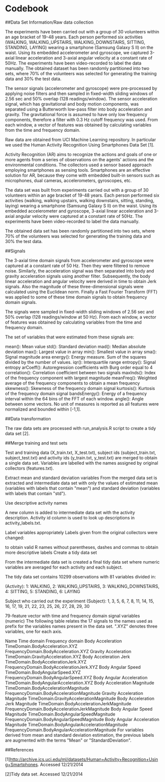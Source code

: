 # Codebook
##Data Set Information/Raw data collection

The experiments have been carried out with a group of 30 volunteers within an age bracket of 19-48 years. Each person performed six activities (WALKING, WALKING_UPSTAIRS, WALKING_DOWNSTAIRS, SITTING, STANDING, LAYING) wearing a smartphone (Samsung Galaxy S II) on the waist. Using its embedded accelerometer and gyroscope, we captured 3-axial linear acceleration and 3-axial angular velocity at a constant rate of 50Hz. The experiments have been video-recorded to label the data manually. The obtained dataset has been randomly partitioned into two sets, where 70% of the volunteers was selected for generating the training data and 30% the test data.

The sensor signals (accelerometer and gyroscope) were pre-processed by applying noise filters and then sampled in fixed-width sliding windows of 2.56 sec and 50% overlap (128 readings/window). The sensor acceleration signal, which has gravitational and body motion components, was separated using a Butterworth low-pass filter into body acceleration and gravity. The gravitational force is assumed to have only low frequency components, therefore a filter with 0.3 Hz cutoff frequency was used. From each window, a vector of features was obtained by calculating variables from the time and frequency domain.

Raw data are obtained from UCI Machine Learning repository. In particular we used the Human Activity Recognition Using Smartphones Data Set [1].

Activity Recognition (AR) aims to recognize the actions and goals of one or more agents from a series of observations on the agents' actions and the environmental conditions. The collectors used a sensor based approach employing smartphones as sensing tools. Smartphones are an effective solution for AR, because they come with embedded built-in sensors such as microphones, dual cameras, accelerometers, gyroscopes, etc.

The data set was built from experiments carried out with a group of 30 volunteers within an age bracket of 19-48 years. Each person performed six activities (walking, walking upstairs, walking downstairs, sitting, standing, laying) wearing a smartphone (Samsung Galaxy S II) on the waist. Using its embedded accelerometer and gyroscope, 3-axial linear acceleration and 3-axial angular velocity were captured at a constant rate of 50Hz. The experiments have been video-recorded to label the data manually.

The obtained data set has been randomly partitioned into two sets, where 70% of the volunteers was selected for generating the training data and 30% the test data.

##Signals

The 3-axial time domain signals from accelerometer and gyroscope were captured at a constant rate of 50 Hz. Then they were filtered to remove noise. Similarly, the acceleration signal was then separated into body and gravity acceleration signals using another filter. Subsequently, the body linear acceleration and angular velocity were derived in time to obtain Jerk signals. Also the magnitude of these three-dimensional signals were calculated using the Euclidean norm. Finally a Fast Fourier Transform (FFT) was applied to some of these time domain signals to obtain frequency domain signals.

The signals were sampled in fixed-width sliding windows of 2.56 sec and 50% overlap (128 readings/window at 50 Hz). From each window, a vector of features was obtained by calculating variables from the time and frequency domain.

The set of variables that were estimated from these signals are:

mean(): Mean value std(): Standard deviation mad(): Median absolute deviation max(): Largest value in array min(): Smallest value in array sma(): Signal magnitude area energy(): Energy measure. Sum of the squares divided by the number of values. iqr(): Interquartile range entropy(): Signal entropy arCoeff(): Autoregression coefficients with Burg order equal to 4 correlation(): Correlation coefficient between two signals maxInds(): Index of the frequency component with largest magnitude meanFreq(): Weighted average of the frequency components to obtain a mean frequency skewness(): Skewness of the frequency domain signal kurtosis(): Kurtosis of the frequency domain signal bandsEnergy(): Energy of a frequency interval within the 64 bins of the FFT of each window. angle(): Angle between some vectors. No unit of measures is reported as all features were normalized and bounded within [-1,1].

##Data transformation

The raw data sets are processed with run_analysis.R script to create a tidy data set [2].

##Merge training and test sets

Test and training data (X_train.txt, X_test.txt), subject ids (subject_train.txt, subject_test.txt) and activity ids (y_train.txt, y_test.txt) are merged to obtain a single data set. Variables are labelled with the names assigned by original collectors (features.txt).

Extract mean and standard deviation variables
From the merged data set is extracted and intermediate data set with only the values of estimated mean (variables with labels that contain "mean") and standard deviation (variables with labels that contain "std").

Use descriptive activity names

A new column is added to intermediate data set with the activity description. Activity id column is used to look up descriptions in activity_labels.txt.

Label variables appropriately
Labels given from the original collectors were changed:

to obtain valid R names without parentheses, dashes and commas to obtain more descriptive labels Create a tidy data set

From the intermediate data set is created a final tidy data set where numeric variables are averaged for each activity and each subject.

The tidy data set contains 10299 observations with 81 variables divided in:

(Activity): 1: WALKING, 2: WALKING_UPSTAIRS, 3: WALKING_DOWNSTAIRS, 4: SITTING, 5: STANDING, 6: LAYING

Subject who carried out the experiment (Subject): 1, 3, 5, 6, 7, 8, 11, 14, 15, 16, 17, 19, 21, 22, 23, 25, 26, 27, 28, 29, 30

79-feature vector with time and frequency domain signal variables (numeric) The following table relates the 17 signals to the names used as prefix for the variables names present in the data set. ".XYZ" denotes three variables, one for each axis.

Name Time domain Frequency domain Body Acceleration TimeDomain.BodyAcceleration.XYZ FrequencyDomain.BodyAcceleration.XYZ Gravity Acceleration TimeDomain.GravityAcceleration.XYZ
Body Acceleration Jerk TimeDomain.BodyAccelerationJerk.XYZ FrequencyDomain.BodyAccelerationJerk.XYZ Body Angular Speed TimeDomain.BodyAngularSpeed.XYZ FrequencyDomain.BodyAngularSpeed.XYZ Body Angular Acceleration TimeDomain.BodyAngularAcceleration.XYZ
Body Acceleration Magnitude TimeDomain.BodyAccelerationMagnitude FrequencyDomain.BodyAccelerationMagnitude Gravity Acceleration Magnitude TimeDomain.GravityAccelerationMagnitude Body Acceleration Jerk Magnitude TimeDomain.BodyAccelerationJerkMagnitude FrequencyDomain.BodyAccelerationJerkMagnitude Body Angular Speed Magnitude TimeDomain.BodyAngularSpeedMagnitude FrequencyDomain.BodyAngularSpeedMagnitude Body Angular Acceleration Magnitude TimeDomain.BodyAngularAccelerationMagnitude FrequencyDomain.BodyAngularAccelerationMagnitude For variables derived from mean and standard deviation estimation, the previous labels are augmented with the terms "Mean" or "StandardDeviation".



##References

[1]http://archive.ics.uci.edu/ml/datasets/Human+Activity+Recognition+Using+Smartphones. Accessed 12/21/2014 

[2]Tidy data set. Accessed 12/21/2014
